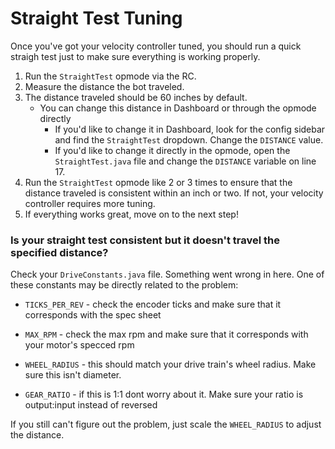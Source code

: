 # Straight Test Tuning

Once you've got your velocity controller tuned, you should run a quick straigh test just to make sure everything is working properly.

1. Run the `StraightTest` opmode via the RC.
2. Measure the distance the bot traveled.
3. The distance traveled should be 60 inches by default.
   - You can change this distance in Dashboard or through the opmode directly
     - If you'd like to change it in Dashboard, look for the config sidebar and find the `StraightTest` dropdown. Change the `DISTANCE` value.
     - If you'd like to change it directly in the opmode, open the `StraightTest.java` file and change the `DISTANCE` variable on line 17.
4. Run the `StraightTest` opmode like 2 or 3 times to ensure that the distance traveled is consistent within an inch or two. If not, your velocity controller requires more tuning.
5. If everything works great, move on to the next step!

### **Is your straight test consistent but it doesn't travel the specified distance?**

Check your `DriveConstants.java` file. Something went wrong in here. One of these constants may be directly related to the problem:

- `TICKS_PER_REV` - check the encoder ticks and make sure that it corresponds with the spec sheet

- `MAX_RPM` - check the max rpm and make sure that it corresponds with your motor's specced rpm

- `WHEEL_RADIUS` - this should match your drive train's wheel radius. Make sure this isn't diameter.

- `GEAR_RATIO` - if this is 1:1 dont worry about it. Make sure your ratio is output:input instead of reversed

If you still can't figure out the problem, just scale the `WHEEL_RADIUS` to adjust the distance.
